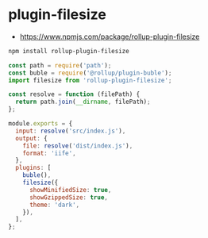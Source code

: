 # plugin-filesize

- https://www.npmjs.com/package/rollup-plugin-filesize

```bash
npm install rollup-plugin-filesize
```

```js
const path = require('path');
const buble = require('@rollup/plugin-buble');
import filesize from 'rollup-plugin-filesize';

const resolve = function (filePath) {
  return path.join(__dirname, filePath);
};

module.exports = {
  input: resolve('src/index.js'),
  output: {
    file: resolve('dist/index.js'),
    format: 'iife',
  },
  plugins: [
    buble(),
    filesize({
      showMinifiedSize: true,
      showGzippedSize: true,
      theme: 'dark',
    }),
  ],
};
```
